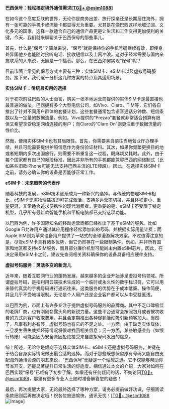 **巴西保号：轻松搞定境外通信需求[[TG💪+ @esim1088](https://t.me/s/esim1088)]**

在如今这个高度互联的世界，无论你是商务出差、旅行探亲还是长期居住海外，拥有一张可靠的手机卡或流量卡都显得尤为重要。尤其是在像巴西这样地域辽阔、文化多元的国家，选择一款适合自己的通信产品更是让生活和工作变得更加便利的关键。今天，我们就来聊聊关于巴西保号的那些事儿。

首先，什么是“保号”？简单来说，“保号”就是保持你的手机号码继续有效，即使身处异国他乡也能随时接听电话、接收短信以及上网冲浪。这对于经常需要与国内亲友联系的人来说，无疑是一个福音。那么，在巴西如何实现“保号”呢？

目前市面上常见的保号方式主要有三种：实体SIM卡、eSIM卡以及虚拟号码服务。接下来，我们逐一分析这几种方案的特点及其适用场景。

**实体SIM卡：传统且实用的选择**

对于初次前往巴西的人士而言，购买一张本地运营商提供的实体SIM卡是最直接也最普遍的做法。巴西拥有多个大型电信公司，如Vivo、Claro、TIM等，它们各自推出了针对不同用户群体的套餐计划。这些套餐通常包含语音通话分钟数、短信条数以及一定量的数据流量。例如，Vivo提供的“Prezao”套餐就非常适合预算有限但又希望享受稳定网络连接的用户；而Claro的“Claro On”则更注重于数据流量的性价比。

然而，使用实体SIM卡也有其局限性。首先，你需要亲自前往当地营业厅办理手续，并且可能需要提供护照信息作为身份验证材料。其次，如果你频繁更换目的地或者短期内多次出国旅行，则需要不断重复这一过程，既麻烦又耗时。此外，由于每个国家都有自己的频段标准，因此并非所有的手机都能兼容巴西的网络制式（比如某些旧款iPhone可能无法支持巴西主流的LTE频段）。因此，在选择实体SIM卡之前，请务必确认你的设备是否能够正常工作。

**eSIM卡：未来趋势的代表作**

随着科技的发展，eSIM技术逐渐成为一种新兴的选择。与传统的物理SIM卡相比，eSIM卡无需物理插拔即可完成激活，支持多运营商切换，并且体积更小、重量更轻，非常适合追求便携性的现代消费者。更重要的是，eSIM卡不受限于特定机型，几乎所有最新款智能手机和平板电脑都已支持这项功能。

以巴西为例，许多国际知名的移动运营商都已经推出了基于eSIM的服务。比如Google Fi允许用户通过其应用程序轻松添加新的号码，并根据实际用量计费；而Apple SIM则为苹果设备用户提供了一站式的全球漫游解决方案。不过值得注意的是，尽管eSIM卡具有诸多优势，但它仍然存在一些限制条件。例如，并非所有国家和地区都支持eSIM服务，而且部分廉价机型可能尚未内置eSIM芯片。因此，在决定采用eSIM卡之前，建议先查阅相关资料确保你的设备具备相应硬件支持。

**虚拟号码服务：灵活多变的新宠儿**

近年来，随着互联网行业的蓬勃发展，越来越多的企业开始涉足虚拟号码领域。所谓虚拟号码，是指利用云端技术生成的一个临时或永久性的数字标识符，它可以用来替代真实的手机号码进行通讯往来。这类服务的优势在于成本低廉、操作简便，并且几乎不受地域限制。无论是个人用户还是企业客户都可以从中受益匪浅。

以巴西为例，市面上有许多专注于提供虚拟号码服务的品牌商。其中不乏口碑极佳的老牌厂商，也有刚刚崭露头角的新锐力量。这些平台通常会按照包月或者按次收费的方式向客户收取费用，并且会定期推出各种促销活动吸引新顾客加入。当然了，凡事有利必有弊，虚拟号码也有它的不足之处。一方面，由于缺乏实体载体，一旦发生丢失或损坏等情况将很难找回相关信息；另一方面，某些敏感业务（如银行转账）可能会因为安全原因拒绝接受来自虚拟号码发出的信息。

综上所述，无论你是倾向于选择实体SIM卡、eSIM卡还是虚拟号码服务，关键在于结合自身实际情况做出最合适的选择。而对于那些既想保留原有号码又能自由支配海外通讯资源的朋友来说，“巴西保号”无疑是一个理想之选。它不仅能够帮助你节省开支，还能显著提升日常生活的舒适度。相信通过本文的介绍，大家对如何在巴西实现“保号”已经有了初步了解。如果还有任何疑问的话，不妨访问[TG💪+ @esim1088](https://t.me/s/esim1088)，那里有更多专业人士随时准备解答您的疑惑！

最后，再次提醒大家，无论最终选择了哪种方案，请务必提前做好功课，仔细阅读条款细则后再做决定哦！祝各位旅途愉快，通讯无忧！[[TG💪+ @esim1088](https://t.me/s/esim1088) ![Image](https://i.postimg.cc/4NQfJmqS/Snipaste-2025-05-13-00-14-12.png)]